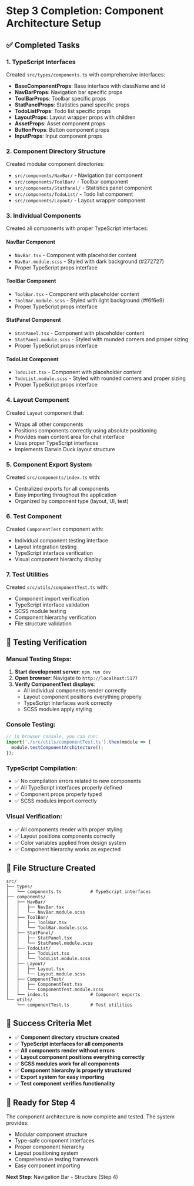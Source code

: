 # Step 3 Completion: Component Architecture Setup

## ✅ Completed Tasks

### 1. TypeScript Interfaces
Created `src/types/components.ts` with comprehensive interfaces:
- **BaseComponentProps**: Base interface with className and id
- **NavBarProps**: Navigation bar specific props
- **ToolBarProps**: Toolbar specific props
- **StatPanelProps**: Statistics panel specific props
- **TodoListProps**: Todo list specific props
- **LayoutProps**: Layout wrapper props with children
- **AssetProps**: Asset component props
- **ButtonProps**: Button component props
- **InputProps**: Input component props

### 2. Component Directory Structure
Created modular component directories:
- `src/components/NavBar/` - Navigation bar component
- `src/components/ToolBar/` - Toolbar component
- `src/components/StatPanel/` - Statistics panel component
- `src/components/TodoList/` - Todo list component
- `src/components/Layout/` - Layout wrapper component

### 3. Individual Components
Created all components with proper TypeScript interfaces:

#### **NavBar Component**
- `NavBar.tsx` - Component with placeholder content
- `NavBar.module.scss` - Styled with dark background (#272727)
- Proper TypeScript props interface

#### **ToolBar Component**
- `ToolBar.tsx` - Component with placeholder content
- `ToolBar.module.scss` - Styled with light background (#f6f6e9)
- Proper TypeScript props interface

#### **StatPanel Component**
- `StatPanel.tsx` - Component with placeholder content
- `StatPanel.module.scss` - Styled with rounded corners and proper sizing
- Proper TypeScript props interface

#### **TodoList Component**
- `TodoList.tsx` - Component with placeholder content
- `TodoList.module.scss` - Styled with rounded corners and proper sizing
- Proper TypeScript props interface

### 4. Layout Component
Created `Layout` component that:
- Wraps all other components
- Positions components correctly using absolute positioning
- Provides main content area for chat interface
- Uses proper TypeScript interfaces
- Implements Darwin Duck layout structure

### 5. Component Export System
Created `src/components/index.ts` with:
- Centralized exports for all components
- Easy importing throughout the application
- Organized by component type (layout, UI, test)

### 6. Test Component
Created `ComponentTest` component with:
- Individual component testing interface
- Layout integration testing
- TypeScript interface verification
- Visual component hierarchy display

### 7. Test Utilities
Created `src/utils/componentTest.ts` with:
- Component import verification
- TypeScript interface validation
- SCSS module testing
- Component hierarchy verification
- File structure validation

## 🧪 Testing Verification

### Manual Testing Steps:
1. **Start development server**: `npm run dev`
2. **Open browser**: Navigate to `http://localhost:5177`
3. **Verify ComponentTest displays**:
   - All individual components render correctly
   - Layout component positions everything properly
   - TypeScript interfaces work correctly
   - SCSS modules apply styling

### Console Testing:
```javascript
// In browser console, you can run:
import('./src/utils/componentTest.ts').then(module => {
  module.testComponentArchitecture();
});
```

### TypeScript Compilation:
- ✅ No compilation errors related to new components
- ✅ All TypeScript interfaces properly defined
- ✅ Component props properly typed
- ✅ SCSS modules import correctly

### Visual Verification:
- ✅ All components render with proper styling
- ✅ Layout positions components correctly
- ✅ Color variables applied from design system
- ✅ Component hierarchy works as expected

## 📁 File Structure Created
```
src/
├── types/
│   └── components.ts           # TypeScript interfaces
├── components/
│   ├── NavBar/
│   │   ├── NavBar.tsx
│   │   └── NavBar.module.scss
│   ├── ToolBar/
│   │   ├── ToolBar.tsx
│   │   └── ToolBar.module.scss
│   ├── StatPanel/
│   │   ├── StatPanel.tsx
│   │   └── StatPanel.module.scss
│   ├── TodoList/
│   │   ├── TodoList.tsx
│   │   └── TodoList.module.scss
│   ├── Layout/
│   │   ├── Layout.tsx
│   │   └── Layout.module.scss
│   ├── ComponentTest/
│   │   ├── ComponentTest.tsx
│   │   └── ComponentTest.module.scss
│   └── index.ts                # Component exports
└── utils/
    └── componentTest.ts        # Test utilities
```

## 🎯 Success Criteria Met

- ✅ **Component directory structure created**
- ✅ **TypeScript interfaces for all components**
- ✅ **All components render without errors**
- ✅ **Layout component positions everything correctly**
- ✅ **SCSS modules work for all components**
- ✅ **Component hierarchy is properly structured**
- ✅ **Export system for easy importing**
- ✅ **Test component verifies functionality**

## 🚀 Ready for Step 4

The component architecture is now complete and tested. The system provides:
- Modular component structure
- Type-safe component interfaces
- Proper component hierarchy
- Layout positioning system
- Comprehensive testing framework
- Easy component importing

**Next Step**: Navigation Bar - Structure (Step 4) 